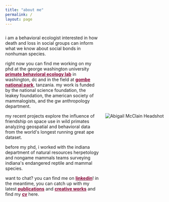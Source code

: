 ```yaml
---
title: "about me"
permalink: /
layout: page
--- 
```


<div style="display: flex; align-items: center; justify-content: flex-end; gap: 20px;">

  <!-- Text Content -->
  <div style="flex: 1; max-width: 600px;">
    
<p>i am a behavioral ecologist interested in how death and loss in social groups can inform what we know about social bonds in nonhuman species.</p>
    
<p>right now you can find me working on my phd at the george washington university <a href="https://cashp.columbian.gwu.edu/primate-behavioral-ecology" style="color: #840032;"><strong>primate behavioral ecology lab</strong></a> in washington, dc and in the field at <a href="https://janegoodall.ca/what-we-do/africa-programs/gombe-stream-research-centre/" style="color: #840032;"><strong>gombe national park</strong></a>, tanzania. my work is funded by the national science foundation, the leakey foundation, the american society of mammalogists, and the gw anthropology department.</p>

<p>my recent projects explore the influence of friendship on space use in wild primates analyzing geospatial and behavioral data from the world's longest running great ape dataset.</p>

<p>before my phd, i worked with the indiana department of natural resources herpetology and nongame mammals teams surveying indiana's endangered reptile and mammal species.</p>

<p>want to chat? you can find me on <a href="https://www.linkedin.com/in/abigail-mcclain" style="color: #840032;"><strong>linkedin</strong></a>! in the meantime, you can catch up with my latest <a href="https://armcclain.github.io/publications/" style="color: #840032;"><strong>publications</strong></a> and <a href="https://armcclain.github.io/creative%20works/" style="color: #840032;"><strong>creative works</strong></a> and find my <a href="https://github.com/user-attachments/files/18370120/McClain_Abigail_2pg_CV_JAN_2025.pdf" style="color: #840032;"><strong>cv</strong></a> here.</p>

  </div>

  <!-- Headshot Image -->
  <img src="https://github.com/user-attachments/assets/d733de93-f5a5-4a5b-8028-a6e5e4335336" 
       alt="Abigail McClain Headshot" 
       style="max-width: 250px; height: auto;">
</div>
